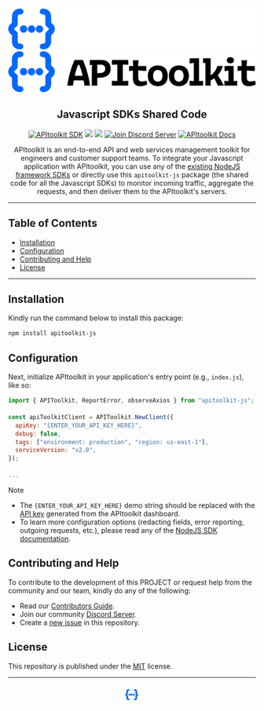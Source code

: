 <div align="center">

![APItoolkit's Logo](https://github.com/apitoolkit/.github/blob/main/images/logo-white.svg?raw=true#gh-dark-mode-only)
![APItoolkit's Logo](https://github.com/apitoolkit/.github/blob/main/images/logo-black.svg?raw=true#gh-light-mode-only)

## Javascript SDKs Shared Code

[![APItoolkit SDK](https://img.shields.io/badge/APItoolkit-SDK-0068ff?logo=javascript)](https://github.com/topics/apitoolkit-sdk) [![](https://img.shields.io/npm/v/apitoolkit-js.svg?logo=npm)](https://npmjs.com/package/apitoolkit-js) [![](https://img.shields.io/npm/dw/apitoolkit-js
)](https://npmjs.com/package/apitoolkit-js) [![Join Discord Server](https://img.shields.io/badge/Chat-Discord-7289da)](https://discord.gg/dEB6EjQnKB) [![APItoolkit Docs](https://img.shields.io/badge/Read-Docs-0068ff)](https://apitoolkit.io/docs/sdks/nodejs?utm_source=github-sdks) 

APItoolkit is an end-to-end API and web services management toolkit for engineers and customer support teams. To integrate your Javascript application with APItoolkit, you can use any of the [existing NodeJS framework SDKs](https://apitoolkit.io/docs/sdks/nodejs?utm_source=github-sdks) or directly use this `apitoolkit-js` package (the shared code for all the Javascript SDKs) to monitor incoming traffic, aggregate the requests, and then deliver them to the APItoolkit's servers.

</div>

---

## Table of Contents

- [Installation](#installation)
- [Configuration](#configuration)
- [Contributing and Help](#contributing-and-help)
- [License](#license)

---

## Installation

Kindly run the command below to install this package:

```sh
npm install apitoolkit-js
```

## Configuration

Next, initialize APItoolkit in your application's entry point (e.g., `index.js`), like so:

```js
import { APIToolkit, ReportError, observeAxios } from "apitoolkit-js";

const apiToolkitClient = APIToolkit.NewClient({
  apiKey: "{ENTER_YOUR_API_KEY_HERE}",
  debug: false,
  tags: ["environment: production", "region: us-east-1"],
  serviceVersion: "v2.0",
});

...
```

> [!NOTE]
> 
>  - The `{ENTER_YOUR_API_KEY_HERE}` demo string should be replaced with the [API key](https://apitoolkit.io/docs/dashboard/settings-pages/api-keys?utm_source=github-sdks) generated from the APItoolkit dashboard.
> - To learn more configuration options (redacting fields, error reporting, outgoing requests, etc.), please read any of the [NodeJS SDK documentation](https://apitoolkit.io/docs/sdks/nodejs?utm_source=github-sdks).

## Contributing and Help

To contribute to the development of this PROJECT or request help from the community and our team, kindly do any of the following:
- Read our [Contributors Guide](https://github.com/apitoolkit/.github/blob/main/CONTRIBUTING.md).
- Join our community [Discord Server](https://discord.gg/dEB6EjQnKB).
- Create a [new issue](https://github.com/apitoolkit/apitoolkit-js/issues/new/choose) in this repository.

## License

This repository is published under the [MIT](LICENSE) license.

---

<div align="center">
    
<a href="https://apitoolkit.io?utm_source=github-sdks" target="_blank" rel="noopener noreferrer"><img src="https://github.com/apitoolkit/.github/blob/main/images/icon.png?raw=true" width="40" /></a>

</div>


